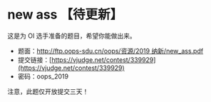 # new ass 【待更新】

这是为 OI 选手准备的题目，希望你能做出来。

- 题面：[http://ftp.oops-sdu.cn/oops/资源/2019 纳新/new_ass.pdf](http://ftp.oops-sdu.cn/oops/%E8%B5%84%E6%BA%90/2019%20%E7%BA%B3%E6%96%B0/new_ass.pdf)
- 提交链接：[https://vjudge.net/contest/339929](https://vjudge.net/contest/339929)
- 密码：oops_2019

注意，此题仅开放提交三天！